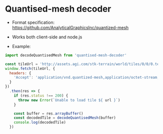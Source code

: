 Quantised-mesh decoder
===========================================

- Format specification: https://github.com/AnalyticalGraphicsInc/quantized-mesh
- Works both client-side and node.js

- Example:
```javascript
import decodeQuantisedMesh from 'quantised-mesh-decoder'

const tileUrl = 'http://assets.agi.com/stk-terrain/world/tiles/0/0/0.terrain'
window.fetch(tileUrl, {
  headers: {
    'Accept': 'application/vnd.quantized-mesh,application/octet-stream;q=0.9'
  }
})
  .then(res => {
    if (res.status !== 200) {
      throw new Error(`Unable to load tile ${ url }`)
    }

    const buffer = res.arrayBuffer()
    const decodedTile = decodeQuantisedMesh(buffer)
    console.log(decodedTile)
  })
```